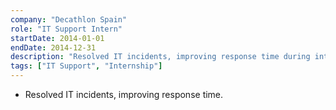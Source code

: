 ```yaml
---
company: "Decathlon Spain"
role: "IT Support Intern"
startDate: 2014-01-01
endDate: 2014-12-31
description: "Resolved IT incidents, improving response time during internship."
tags: ["IT Support", "Internship"]
---
```


- Resolved IT incidents, improving response time.
